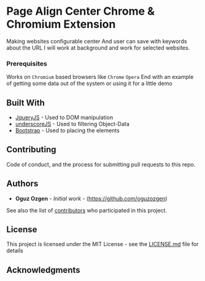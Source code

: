 # Page Align Center Chrome & Chromium Extension

Making websites configurable center
And user can save with keywords about the URL 
I will work at background and work for selected websites.

### Prerequisites
Works on `Chromium` based browsers like 
 `Chrome`
 `Opera`
End with an example of getting some data out of the system or using it for a little demo

## Built With

* [JqueryJS](https://blog.jquery.com/2016/09/22/jquery-3-1-1-released/) - Used to DOM manipulation
* [underscoreJS](https://underscorejs.org) - Used to filtering Object-Data
* [Bootstrap](https://getbootstrap.com/docs/3.3/getting-started/) - Used to placing the elements

## Contributing

Code of conduct, and the process for submitting pull requests to this repo.


## Authors

* **Oguz Ozgen** - *Initial work* - (https://github.com/oguzozgen)

See also the list of [contributors](https://github.com/your/project/contributors) who participated in this project.

## License

This project is licensed under the MIT License - see the [LICENSE.md](LICENSE.md) file for details

## Acknowledgments


